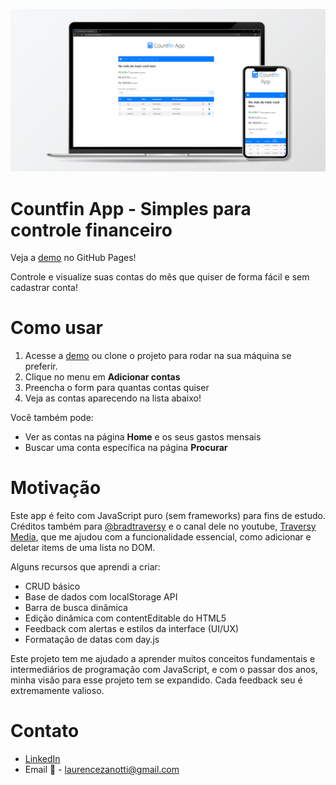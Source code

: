 
![Countfin mockup](countfin_mockup.png)

# Countfin App - Simples para controle financeiro

Veja a [demo](https://laurencezanotti.github.io/countfin-app/) no GitHub Pages!

Controle e visualize suas contas do mês que quiser de forma fácil e sem cadastrar conta!

# Como usar

1. Acesse a [demo](https://laurencezanotti.github.io/countfin-app/) ou clone o projeto para rodar na sua máquina se preferir.
2. Clique no menu em **Adicionar contas**
3. Preencha o form para quantas contas quiser
4. Veja as contas aparecendo na lista abaixo!

Você também pode: 

- Ver as contas na página **Home** e os seus gastos mensais
- Buscar uma conta específica na página **Procurar**

# Motivação

Este app é feito com JavaScript puro (sem frameworks) para fins de estudo. Créditos também para [@bradtraversy](https://github.com/bradtraversy) e o canal dele no youtube, [Traversy Media](https://www.youtube.com/channel/UC29ju8bIPH5as8OGnQzwJyA), que me ajudou com a funcionalidade essencial, como adicionar e deletar items de uma lista no DOM.

Alguns recursos que aprendi a criar:

- CRUD básico
- Base de dados com localStorage API
- Barra de busca dinâmica
- Edição dinâmica com contentEditable do HTML5
- Feedback com alertas e estilos da interface (UI/UX)
- Formatação de datas com day.js

Este projeto tem me ajudado a aprender muitos conceitos fundamentais e intermediários de programação com JavaScript, e com o passar dos anos, minha visão para esse projeto tem se expandido. Cada feedback seu é extremamente valioso.

# Contato

- [LinkedIn](https://www.linkedin.com/in/laurence-zanotti/)
- Email 📩 - laurencezanotti@gmail.com
